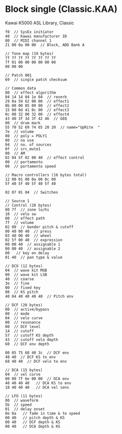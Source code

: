 # Block single (Classic.KAA)

Kawai K5000 ASL Library, Classic

    f0  // SysEx initiator
    40  // Kawai manufacturer ID
    00  // MIDI channel 1
    21 00 0a 00 00  // Block, ADD Bank A 

    // Tone map (19 bytes)
    7f 7f 7f 7f 7f 7f 7f 7f
    7f 01 00 00 00 00 00 00
    00 00 00

    // Patch 001
    69  // single patch checksum

    // Common data
    00  // effect algorithm
    04 14 14 04 1e 04  // reverb
    29 0a 59 62 00 00  // effect1
    0b 00 00 05 09 00  // effect2
    15 00 0d 41 0c 00  // effect3
    0c 00 32 00 32 00  // effect4
    43 40 3f 3d 3f 42 46  // GEQ
    00  // drum mark
    55 70 52 69 74 65 20 20  // name="UpRite  "
    7e  // volume
    00  // poly = POLY1
    00  // no use
    04  // no. of sources
    0f  // src_mute1
    00  // AM
    02 04 5f 02 00 40  // effect control
    00  // portamento
    00  // portamento speed
    
    // Macro controllers (16 bytes total)
    12 00 01 00 0a 00 0c 00 
    5f 40 5f 40 5f 40 5f 40 

    02 07 01 04  // Switches
    
    // Source 1
    // Control (28 bytes)
    00 7f  // zone lo/hi
    10  // velo sw
    00  // effect path
    7f  // volume
    02 00  // bender pitch & cutoff
    00 40 00 40  // press
    03 40 00 40  // wheel
    02 5f 00 40  // expression
    00 00 40  // assignable 1
    00 00 40  // assignable 2
    00   // key on delay
    01 40  // pan type & value

    // DCO (12 bytes)
    04  // wave kit MSB
    00  // wave kit LSB
    40  // coarse
    3e  // fine
    00  // fixed key
    00  // KS pitch
    40 04 40 40 40 40  // Pitch env
    
    // DCF (20 bytes)
    00  // active/bypass
    00  // mode
    04  // velo curve
    00  // resonance
    00  // DCF level
    14  // cutoff
    57  // cutoff KS depth
    43  // cutoff velo depth
    60  // DCF env depth
    
    00 05 75 68 40 3c  // DCF env
    40 40  // DCF KS to env
    68 40 40  // DCF velo to env

    // DCA (15 bytes)
    04  // vel curve
    00 00 7f 6e 00 00  // DCA env
    40 40 40 40   // DCA KS to env
    18 40 40 40   // DCA vel sens
    
    // LFO (11 bytes)
    00  // waveform
    5b  // speed
    01  // delay onset
    0e 0a   // fade in time & to speed
    00 40   // pitch depth & KS
    00 40   // DCF depth & KS
    00 40   // DCA depth & KS


